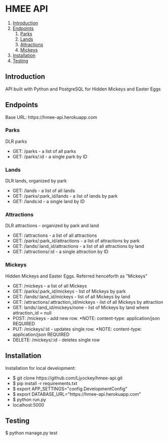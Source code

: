 <h1>HMEE API</h1>

<ol>
	<li><a href="#intro">Introduction</a></li>
	<li><a href="#endpoints">Endpoints</a>
		<ol>
			<li><a href="#parks">Parks</a></li>
			<li><a href="#lands">Lands</a></li>
			<li><a href="#attractions">Attractions</a></li>
			<li><a href="#mickeys">Mickeys</a></li>
		</ol>
		</li>
	<li><a href="#install">Installation</a></li>
	<li><a href="#testing">Testing</a></li>
</ol>

<h2 id="intro">Introduction</h2>
<p>API built with Python and PostgreSQL for Hidden Mickeys and Easter Eggs</p>

<h2 id="endpoints">Endpoints</h2>
<p>Base URL: https://hmee-api.herokuapp.com</p>

<h3 id="parks">Parks</h3>
<p>DLR parks</p>
<ul>
	<li>GET: /parks - a list of all parks</li>
	<li>GET: /parks/:id - a single park by ID</li>
</ul>

<h3 id="lands">Lands</h3>
<p>DLR lands, organized by park</p>
<ul>
	<li>GET: /lands - a list of all lands</li>
	<li>GET: /parks/:park_id/lands - a list of lands by park</li>
	<li>GET: /lands:id - a single land by ID</li>
</ul>

<h3 id="attractions">Attractions</h3>
<p>DLR attractions - organized by park and land</p>
<ul>
	<li>GET: /attractions - a list of all attractions</li>
	<li>GET: /parks/:park_id/attractions - a list of attractions by park</li>
	<li>GET: /lands/:land_id/attractions - a list of all attractions by land</li>
	<li>GET: /attractions/:id - a single attraction by ID</li>
</ul>

<h3 id="mickeys">Mickeys</h3>
<p>Hidden Mickeys and Easter Eggs. Referred henceforth as "Mickeys"</p>
<ul>
	<li>GET: /mickeys - a list of all Mickeys</li>
	<li>GET: /parks/:park_id/mickeys - list of Mickeys by park</li>
	<li>GET: /lands/:land_id/mickeys - list of all Mickeys by land</li>
	<li> GET: /attractions/:attraction_id/mickeys - list of all Mickeys by attraction</li>
	<li>GET: lands/:land_id/mickeys/none - list of Mickeys by land where attraction_id = null</li>
	<li>POST: /mickeys - add new row. *NOTE: content-type: application/json REQUIRED</li>
	<li>PUT: /mickeys/:id - updates single row. *NOTE: content-type: application/json REQUIRED</li>
	<li>DELETE: /mickeys/:id - deletes single row</li>
</ul>

<h2 id="install">Installation</h2>
<p>Installation for local development:</p>
<ul>
	<li>$ git clone https://github.com/Ljyockey/hmee-api.git</li>
	<li>$ pip install -r requirements.txt</li>
	<li>$ export APP_SETTINGS="config.DevelopmentConfig"</li>
	<li>$ export DATABASE_URL="https://hmee-api.herokuapp.com"</li>
	<li>$ python run.py</li>
	<li>localhost:5000</li>
</ul>

<h2 id="testing">Testing</h2>
<p>$ python manage.py test</p>

